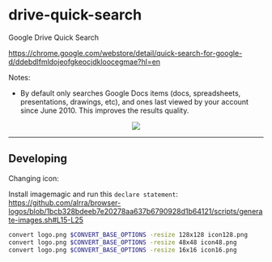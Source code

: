 # drive-quick-search
Google Drive Quick Search

https://chrome.google.com/webstore/detail/quick-search-for-google-d/ddebdlfmldojeofgkeocjdkloocegmae?hl=en



Notes:

* By default only searches Google Docs items (docs, spreadsheets, presentations, drawings, etc), and ones last viewed by your account since June 2010. This improves the results quality.




<center>
<img src="https://cloud.githubusercontent.com/assets/1487421/7662639/ec9072ac-fb2c-11e4-9e4c-bbea226c3972.png">
</center>




<hr>

## Developing

Changing icon:

Install imagemagic and run this `declare statement`: https://github.com/alrra/browser-logos/blob/1bcb328bdeeb7e20278aa637b6790928d1b64121/scripts/generate-images.sh#L15-L25

```sh
convert logo.png $CONVERT_BASE_OPTIONS -resize 128x128 icon128.png
convert logo.png $CONVERT_BASE_OPTIONS -resize 48x48 icon48.png
convert logo.png $CONVERT_BASE_OPTIONS -resize 16x16 icon16.png
```
